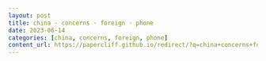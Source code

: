 ```yaml
---
layout: post
title: china · concerns · foreign · phone
date: 2023-06-14
categories: [china, concerns, foreign, phone]
content_url: https://papercliff.github.io/redirect/?q=china+concerns+foreign+phone&tbs=cdr:1,cd_min:6/13/2023,cd_max:6/15/2023
---
```

